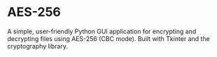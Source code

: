 # AES-256
A simple, user-friendly Python GUI application for encrypting and decrypting files using AES-256 (CBC mode). Built with Tkinter and the cryptography library.
